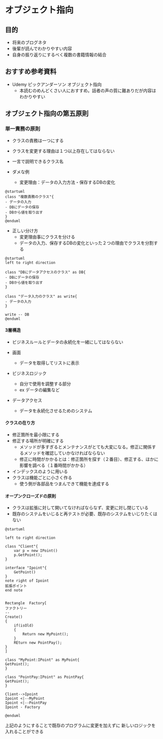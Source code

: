 # オブジェクト指向

## 目的

- 将来のブログネタ
- 後輩が読んでわかりやすい内容
- 自身の振り返りにするべく複数の書籍情報の結合

## おすすめ参考資料

- Udemy ピックアンダーソン オブジェクト指向
  - 本読むのめんどくさい人におすすめ。話者の声の質に難ありだが内容はわかりやすい

## オブジェクト指向の第五原則

### 単一責務の原則

- クラスの責務は一つにする
- クラスを変更する理由は１つ以上存在してはならない
- 一言で説明できるクラス名

- ダメな例
  - 変更理由：データの入力方法・保存するDBの変化
  
```plantuml
@startuml
class "複数責務のクラス"{
- データの入力
- DBにデータの保存
- DBから値を取り出す
} 
@enduml
````

- 正しい分け方
    - 変更理由事にクラスを分ける
    - データの入力、保存するDBの変化といった２つの理由でクラスを分割する

```plantuml
@startuml
left to right direction

class "DBにデータアクセスのクラス" as DB{
- DBにデータの保存
- DBから値を取り出す
} 

class "データ入力のクラス" as write{
- データの入力
} 

write -- DB
@enduml
````

#### 3層構造

- ビジネスルールとデータの永続化を一緒にしてはならない

- 画面
    - データを取得してリストに表示
- ビジネスロジック
    - 自分で使用を調整する部分
    - ex データの編集など
- データアクセス
    - データを永続化させるためのシステム

#### クラスの在り方

- 修正箇所を最小限にする
- 修正する場所が明確にする
    - メソッドが多すぎるとメンテナンスがとても大変になる。修正に関係するメソッドを確認していかなければならない
    - 修正に時間がかかるとは：修正箇所を探す（２番目）、修正する、ほかに影響を調べる（１番時間がかかる）
- インデックスのように用いる
- クラスは機能ごとに小さく作る
    - 使う側が各部品をつまんできて機能を達成する

#### オープンクローズドの原則

- クラスは拡張に対して開いてなければならなず、変更に対し閉じている
- 既存のシステムをいじると再テストが必要、既存のシステムをいじりたくはない

```plantuml
@startuml

left to right direction

class "Client"{
    var p = new IPoint()
    p.GetPoint();
}

interface "Ipoint"{
    GetPoint()
}
note right of Ipoint
拡張ポイント
end note


Rectangle  Factory[
ファクトリー
--
Create()
{
    if(isOld)
    {
        Return new MyPoint();
    }
    REturn new PointPay();
}
]

class "MyPoint:IPoint" as MyPoint{
GetPoint();
}

class "PointPay:IPoint" as PointPay{
GetPoint();
}

Client-->Ipoint
Ipoint <|--MyPoint
Ipoint <|--PointPay
Ipoint - Factory

@enduml
```

上記のようにすることで既存のプログラムに変更を加えずに
新しいロジックを入れることができる